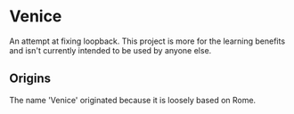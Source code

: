 # Venice

An attempt at fixing loopback. This project is more for the learning benefits and isn't currently intended to be used by anyone else.

## Origins

The name 'Venice' originated because it is loosely based on Rome. 
